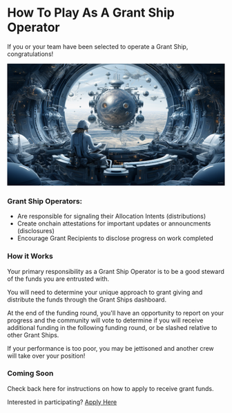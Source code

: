 # How To Play As A Grant Ship Operator

If you or your team have been selected to operate a Grant Ship, congratulations!

![](/public/operator.png)

### Grant Ship Operators:

- Are responsible for signaling their Allocation Intents (distributions)
- Create onchain attestations for important updates or announcments (disclosures)
- Encourage Grant Recipients to disclose progress on work completed

### How it Works

Your primary responsibility as a Grant Ship Operator is to be a good steward of the funds you are entrusted with.

You will need to determine your unique approach to grant giving and distribute the funds through the Grant Ships dashboard.

At the end of the funding round, you'll have an opportunity to report on your progress and the community will vote to determine if you will receive additional funding in the following funding round, or be slashed relative to other Grant Ships.

If your performance is too poor, you may be jettisoned and another crew will take over your position!

### Coming Soon

Check back here for instructions on how to apply to receive grant funds.

Interested in participating? [Apply Here](https://forms.grantships.fun/)
